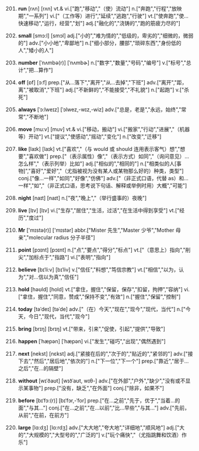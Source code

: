 201. **run**
[rʌn]  [rʌn]
vt.& vi.["跑","移动","（使）流动"]  n.["奔跑","行程","放映期","一系列"]  vi.["（工作等）进行","延续","逃跑","行驶"]  vt.["使奔跑","使…快速移动","运行，经营","划"]  adj.["融化的","浇铸的","跑的筋疲力尽的"]  

202. **small**
[smɔ:l]  [smɔl]
adj.["小的","难为情的","低级的，卑劣的","细微的，微弱的"]  adv.["小小地","卑鄙地"]  n.["细小部分，腰部","琐碎东西","身份低的人","矮小的人"]  

203. **number**
[ˈnʌmbə(r)]  [ˈnʌmbɚ]
n.["数字","数量","号码","编号"]  v.["标号","总计","把…算作"]  

204. **off**
[ɒf]  [ɔ:f]
prep.["从…落下","离开","从…去掉","下班"]  adv.["离开","距，离","被取消","下班"]  adj.["不新鲜的","不能接受","不礼貌"]  n.["起跑"]  v.["杀死"]  

205. **always**
[ˈɔ:lweɪz]  [ˈɔlwez,-wɪz,-wiz]
adv.["总是，老是","永远，始终","常常","不断地"]  

206. **move**
[mu:v]  [muv]
vt.& vi.["移动，搬动"]  vi.["搬家","行动","进展","（机器等）开动"]  vt.["提议","使感动","摇动","变化"]  n.["改变","迁移"]  

207. **like**
[laɪk]  [laɪk]
vt.["喜欢","（与 would 或 should 连用表示客气）想","想要","喜欢做"]  prep.["（表示属性）像","（表示方式）如同","（询问意见）…怎么样","（表示列举）比如"]  adj.["相似的","相同的"]  n.["相类似的人[事物]","喜好","爱好","（尤指被视为没有某人或某物那么好的）种类，类型"]  conj.["像…一样","如同","好像","仿佛"]  adv.["（非正式口语，代替 as）和…一样","如","（非正式口语，思考说下句话、解释或举例时用）大概","可能"]  

208. **night**
[naɪt]  [naɪt]
n.["夜","晚上","（举行盛事的）夜晚"]  

209. **live**
[lɪv]  [lɪv]
vi.["生存","居住","生活，过活","在生活中得到享受"]  vt.["经历","度过"]  

210. **Mr**
['mɪstə(r)]  ['mɪstər]
abbr.["Mister 先生","Master 少爷","Mother 母亲","molecular radius 分子半径"]  

211. **point**
[pɔɪnt]  [pɔɪnt]
n.["点","要点","得分","标点"]  vt.["（意思上）指向","削尖","加标点于","指路"]  vi.["表明","指向"]  

212. **believe**
[bɪˈli:v]  [bɪˈliv]
v.["信任","料想","笃信宗教"]  vt.["相信","以为，认为","对…信以为真","信任"]  

213. **hold**
[həʊld]  [hold]
vt.["拿住，握住","保留，保存","扣留，拘押","容纳"]  vi.["拿住，握住","同意，赞成","保持不变","有效"]  n.["握住","保留","控制"]  

214. **today**
[təˈdeɪ]  [təˈde]
adv.["（在）今天","现在","现今","现代，当代"]  n.["今天，今日","现代，当代","现今"]  

215. **bring**
[brɪŋ]  [brɪŋ]
vt.["带来，引来","促使，引起","提供","导致"]  

216. **happen**
[ˈhæpən]  [ˈhæpən]
vi.["发生","碰巧","出现","偶然遇到"]  

217. **next**
[nekst]  [nɛkst]
adj.["紧接在后的","次于的","贴近的","紧邻的"]  adv.["接下去","然后","居后地","依次的"]  n.["下一位","下一个"]  prep.["靠近","居于…之后","在…的隔壁"]  

218. **without**
[wɪˈðaʊt]  [wɪðˈaʊt, wɪθ-]
adv.["在外部","户外","缺少","没有或不显示某事物"]  prep.["没有，缺乏","在外面"]  conj.["除非，如果不"]  

219. **before**
[bɪˈfɔ:(r)]  [bɪˈfɔr,-ˈfor]
prep.["在…之前","先于，优于","当着…的面","与其…"]  conj.["在…之前","在…以前","比…早些","与其…"]  adv.["先前，从前","在前，在前方"]  

220. **large**
[lɑ:dʒ]  [lɑ:rdʒ]
adv.["大大地","夸大地","详细地","顺风地"]  adj.["大的","大规模的","大型号的","广泛的"]  v.["玩个痛快","（尤指跳舞和饮酒）作乐"]  

